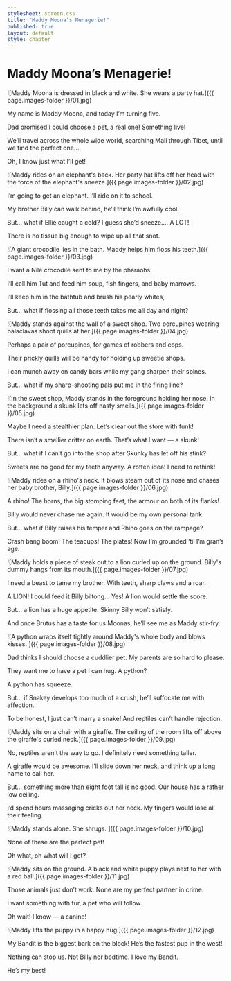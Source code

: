 ```yaml
---
stylesheet: screen.css
title: "Maddy Moona’s Menagerie!"
published: true
layout: default
style: chapter
---
```


# Maddy Moona’s Menagerie!

![Maddy Moona is dressed in black and white. She wears a party hat.]({{ page.images-folder }}/01.jpg)

My name is Maddy Moona, and today I’m turning five. 

Dad promised I could choose a pet, a real one! Something live! 

We’ll travel across the whole wide world, searching Mali through Tibet, until we find the perfect one...

Oh, I know just what I’ll get!

![Maddy rides on an elephant's back. Her party hat lifts off her head with the force of the elephant's sneeze.]({{ page.images-folder }}/02.jpg)

I’m going to get an elephant. I’ll ride on it to school.

My brother Billy can walk behind, he’ll think I’m awfully cool.

But... what if Ellie caught a cold? I guess she’d sneeze.... A LOT!

There is no tissue big enough to wipe up all that snot.

![A giant crocodile lies in the bath. Maddy helps him floss his teeth.]({{ page.images-folder }}/03.jpg)

I want a Nile crocodile sent to me by the pharaohs. 

I’ll call him Tut and feed him soup, fish fingers, and baby marrows.

I’ll keep him in the bathtub and brush his pearly whites, 

But... what if flossing all those teeth takes me all day and night?

![Maddy stands against the wall of a sweet shop. Two porcupines wearing balaclavas shoot quills at her.]({{ page.images-folder }}/04.jpg)

Perhaps a pair of porcupines, for games of robbers and cops.

Their prickly quills will be handy for holding up sweetie shops.

I can munch away on candy bars while my gang sharpen their spines.

But... what if my sharp-shooting pals put me in the firing line?

![In the sweet shop, Maddy stands in the foreground holding her nose. In the background a skunk lets off nasty smells.]({{ page.images-folder }}/05.jpg)

Maybe I need a stealthier plan. Let’s clear out the store with funk!

There isn’t a smellier critter on earth. That’s what I want — a skunk!

But... what if I can’t go into the shop after Skunky has let off his stink?

Sweets are no good for my teeth anyway. A rotten idea! I need to rethink!

![Maddy rides on a rhino's neck. It blows steam out of its nose and chases her baby brother, Billy.]({{ page.images-folder }}/06.jpg)

A rhino! The horns, the big stomping feet, the armour on both of its flanks!

Billy would never chase me again. It would be my own personal tank.

But... what if Billy raises his temper and Rhino goes on the rampage?

Crash bang boom! The teacups! The plates! Now I’m grounded ‘til I’m gran’s age.

![Maddy holds a piece of steak out to a lion curled up on the ground. Billy's dummy hangs from its mouth.]({{ page.images-folder }}/07.jpg)

I need a beast to tame my brother. With teeth, sharp claws and a roar.

A LION! I could feed it Billy biltong... Yes! A lion would settle the score.

But... a lion has a huge appetite. Skinny Billy won’t satisfy.

And once Brutus has a taste for us Moonas, he’ll see me as Maddy stir-fry.

![A python wraps itself tightly around Maddy's whole body and blows kisses. ]({{ page.images-folder }}/08.jpg)

Dad thinks I should choose a cuddlier pet. My parents are so hard to please.

They want me to have a pet I can hug. A python? 

A python has squeeze.

But... if Snakey develops too much of a crush, he’ll suffocate me with affection.

To be honest, I just can’t marry a snake! And reptiles can’t handle rejection.

![Maddy sits on a chair with a giraffe. The ceiling of the room lifts off above the giraffe's curled neck.]({{ page.images-folder }}/09.jpg)

No, reptiles aren’t the way to go. I definitely need something taller.

A giraffe would be awesome. I’ll slide down her neck, and think up a long name to call her. 

But... something more than eight foot tall is no good. Our house has a rather low ceiling.

I’d spend hours massaging cricks out her neck. My fingers would lose all their feeling.

![Maddy stands alone. She shrugs. ]({{ page.images-folder }}/10.jpg)

None of these are the perfect pet! 

Oh what, oh what will I get?

![Maddy sits on the ground. A black and white puppy plays next to her with a red ball.]({{ page.images-folder }}/11.jpg)

Those animals just don’t work. None are my perfect partner in crime.

I want something with fur, a pet who will follow.

Oh wait! I know — a canine!

![Maddy lifts the puppy in a happy hug.]({{ page.images-folder }}/12.jpg)

My Bandit is the biggest bark on the block! He’s the fastest pup in the west!

Nothing can stop us. Not Billy nor bedtime. I love my Bandit. 

He’s my best!
